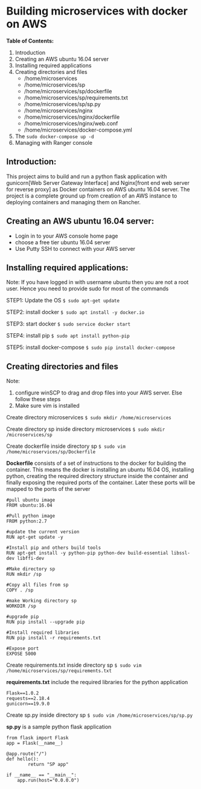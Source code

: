 # Building microservices with docker on AWS

**Table of Contents:**
1. Introduction
1. Creating an AWS ubuntu 16.04 server
1. Installing required applications
1. Creating directories and files
   * /home/microservices
   * /home/microservices/sp
   * /home/microservices/sp/dockerfile
   * /home/microservices/sp/requirements.txt
   * /home/microservices/sp/sp.py
   * /home/microservices/nginx
   * /home/microservices/nginx/dockerfile
   * /home/microservices/nginx/web.conf
   * /home/microservices/docker-compose.yml
1. The `sudo docker-compose up -d`
1. Managing with Ranger console


## Introduction: ##
This project aims to build and run a python flask application with gunicorn[Web Server Gateway Interface] and Nginx[front end web server for reverse proxy] as Docker containers on AWS ubuntu 16.04 server. The project is a complete ground up from creation of an AWS instance to deploying containers and managing them on Rancher.

## Creating an AWS ubuntu 16.04 server: ##
* Login in to your AWS console home page
* choose a free tier ubuntu 16.04 server
* Use Putty SSH to connect with your AWS server

## Installing required applications: ##
Note: If you have logged in with username ubuntu then you are not a root user. Hence you need to provide sudo for most of the commands

STEP1: Update the OS
`$ sudo apt-get update`

STEP2: install docker 
`$ sudo apt install -y docker.io`

STEP3: start docker
`$ sudo service docker start`

STEP4: install pip
`$ sudo apt install python-pip`

STEP5: install docker-compose
`$ sudo pip install docker-compose`

## Creating directories and files ##
Note: 
1. configure winSCP to drag and drop files into your AWS server. Else follow these steps
1. Make sure vim is installed

Create directory microservices 
`$ sudo mkdir /home/microservices`

Create directory sp inside directory microservices
`$ sudo mkdir /microservices/sp`

Create dockerfile inside directory sp
`$ sudo vim /home/microservices/sp/Dockerfile`

**Dockerfile** consists of a set of instructions to the docker for building the container. This means the docker is installing an ubuntu 16.04 OS, installing python, creating the required directory structure inside the container and finally exposing the required ports of the container. Later these ports will be mapped to the ports of the server

````
#pull ubuntu image
FROM ubuntu:16.04

#Pull python image
FROM python:2.7

#update the current version
RUN apt-get update -y

#Install pip and others build tools
RUN apt-get install -y python-pip python-dev build-essential libssl-dev libffi-dev 

#Make directory sp
RUN mkdir /sp

#Copy all files from sp
COPY . /sp

#make Working directory sp
WORKDIR /sp

#upgrade pip
RUN pip install --upgrade pip

#Install required libraries
RUN pip install -r requirements.txt

#Expose port
EXPOSE 5000
````
Create requirements.txt inside directory sp
`$ sudo vim /home/microservices/sp/requirements.txt`

**requirements.txt** include the required libraries for the python application
````
Flask==1.0.2
requests==2.18.4
gunicorn==19.9.0
````

Create sp.py inside directory sp
`$ sudo vim /home/microservices/sp/sp.py`

**sp.py** is a sample python flask application
````
from flask import Flask
app = Flask(__name__)

@app.route("/")
def hello():
        return "SP app"		
        
if __name__ == "__main__":
    app.run(host="0.0.0.0")
````





